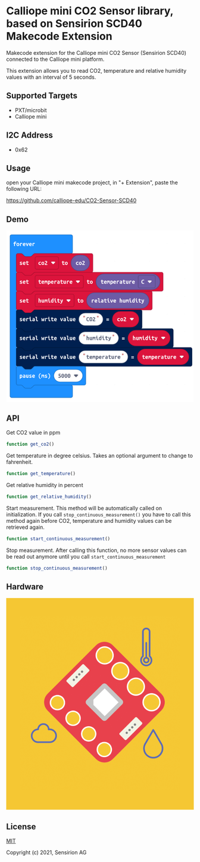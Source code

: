# Calliope mini CO2 Sensor library, based on Sensirion SCD40 Makecode Extension

Makecode extension for the Calliope mini CO2 Sensor (Sensirion SCD40) connected to the Calliope mini platform.

This extension allows you to read CO2, temperature and relative humidity values with an interval of 5 seconds.

## Supported Targets

* PXT/microbit
* Calliope mini

## I2C Address

* 0x62

## Usage

open your Calliope mini makecode project, in "+ Extension", paste the following URL:

https://github.com/calliope-edu/CO2-Sensor-SCD40

## Demo

![](demo.png)

## API

Get CO2 value in ppm
```ts
function get_co2()
```

Get temperature in degree celsius. Takes an optional argument to change to fahrenheit.
```ts
function get_temperature()
```

Get relative humidity in percent
```ts
function get_relative_humidity()
```

Start measurement. This method will be automatically called on initialization.
If you call `stop_continuous_measurement()` you have to call this method again before CO2, temperature and humidity
values can be retrieved again.
```ts
function start_continuous_measurement()
```

Stop measurement. After calling this function, no more sensor values can be read out
anymore until you call `start_continuous_measurement`
```ts
function stop_continuous_measurement()
```

## Hardware

![](scd40.png)

## License

[MIT](LICENSE)

Copyright (c) 2021, Sensirion AG

